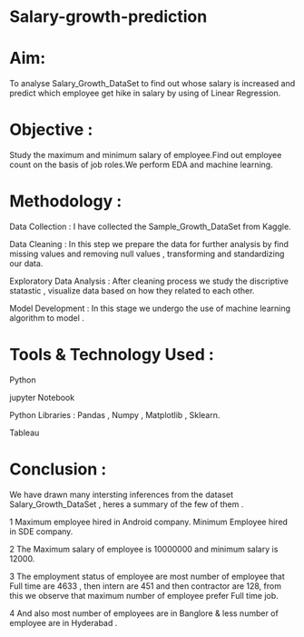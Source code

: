 # Salary-growth-prediction
# Aim: 
 To analyse Salary_Growth_DataSet to find out whose salary is increased and predict which employee get hike in salary by using of Linear Regression.
 
 # Objective : 
  Study the maximum and minimum salary of employee.Find out employee count on the basis of job roles.We perform EDA and machine learning.
 
 # Methodology : 
 
 Data Collection : I have collected the Sample_Growth_DataSet from Kaggle.
 
 Data Cleaning  : In this step we prepare the data for further analysis by find missing values and removing null values ,
 transforming and standardizing our data.
 
 Exploratory Data Analysis : After cleaning process we study the discriptive statastic , visualize data based on how they related to each other.
 
 Model Development : In this stage we undergo the use of machine learning algorithm to model . 
 
# Tools & Technology Used :
Python

jupyter Notebook 

Python Libraries : Pandas , Numpy , Matplotlib , Sklearn.

Tableau 

# Conclusion :

We have drawn many intersting inferences from the dataset Salary_Growth_DataSet , heres a summary of the few of them .
 
 1  Maximum employee hired in Android company. Minimum Employee hired in SDE company.
 
 2  The Maximum salary of employee is 10000000 and minimum salary is 12000.
 
 3  The employment status of employee are most number of employee that Full time are 4633 , then intern are 451 and then contractor are 128, from this we observe that maximum number of employee prefer Full time job.

 4  And also most number of employees are in Banglore & less number of employee are in Hyderabad .
 
 
